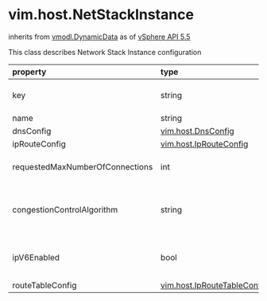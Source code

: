 vim.host.NetStackInstance
=========================
inherits from [vmodl.DynamicData](docs/vmodl.DynamicData.md)
as of [vSphere API 5.5](vim.version.md#vim.version.version9)


This class describes Network Stack Instance configuration

| property | type | optional | priv | desc |
|:---------|:-----|:---------|:-----|:-----|
| key | string | true | None | Key of instance    For instance which created by host, its value should be SystemStackKey. |
| name | string | true | None | The display name |
| dnsConfig | [vim.host.DnsConfig](vim.host.DnsConfig.md "vim.host.DnsConfig") | true | None | DNS configuration |
| ipRouteConfig | [vim.host.IpRouteConfig](vim.host.IpRouteConfig.md "vim.host.IpRouteConfig") | true | None | IP Route configuration |
| requestedMaxNumberOfConnections | int | true | None | The maximum number of socket connection that are requested on this instance |
| congestionControlAlgorithm | string | true | None | The TCP congest control algorithm used by this instance,    See CongestionControlAlgorithmType for valid values. |
| ipV6Enabled | bool | true | None | Enable or disable IPv6 protocol on this stack instance.  This property is not supported currently. |
| routeTableConfig | [vim.host.IpRouteTableConfig](vim.host.IpRouteTableConfig.md "vim.host.IpRouteTableConfig") | true | None |  |


